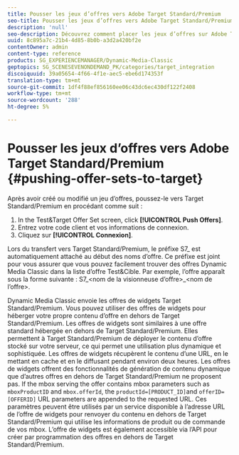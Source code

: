 ```yaml
---
title: Pousser les jeux d’offres vers Adobe Target Standard/Premium
seo-title: Pousser les jeux d’offres vers Adobe Target Standard/Premium
description: 'null'
seo-description: Découvrez comment placer les jeux d’offres sur Adobe Target Standard/Premium.
uuid: 8c895a7c-21b4-4d85-8b0b-a3d2a420bf2e
contentOwner: admin
content-type: reference
products: SG_EXPERIENCEMANAGER/Dynamic-Media-Classic
geptopics: SG_SCENESEVENONDEMAND_PK/categories/target_integration
discoiquuid: 39a05654-4f66-4f1e-aec5-ebe6d174353f
translation-type: tm+mt
source-git-commit: 1df4f88ef856160ee06c43dc6ec430df122f2408
workflow-type: tm+mt
source-wordcount: '288'
ht-degree: 5%

---
```



# Pousser les jeux d’offres vers Adobe Target Standard/Premium {#pushing-offer-sets-to-target}

Après avoir créé ou modifié un jeu d’offres, poussez-le vers Target Standard/Premium en procédant comme suit :

1. In the Test&amp;Target Offer Set screen, click **[!UICONTROL Push Offers]**.
1. Entrez votre code client et vos informations de connexion.
1. Cliquez sur **[!UICONTROL Connexion]**.

Lors du transfert vers Target Standard/Premium, le préfixe S7_ est automatiquement attaché au début des noms d’offre. Ce préfixe est joint pour vous assurer que vous pouvez facilement trouver des offres Dynamic Media Classic dans la liste d’offre Test&amp;Cible. Par exemple, l’offre apparaît sous la forme suivante : S7_&lt;nom de la visionneuse d’offre>_&lt;nom de l’offre>.

Dynamic Media Classic envoie les offres de widgets Target Standard/Premium. Vous pouvez utiliser des offres de widgets pour héberger votre propre contenu d’offre en dehors de Target Standard/Premium. Les offres de widgets sont similaires à une offre standard hébergée en dehors de Target Standard/Premium. Elles permettent à Target Standard/Premium de déployer le contenu d’offre stocké sur votre serveur, ce qui permet une utilisation plus dynamique et sophistiquée. Les offres de widgets récupèrent le contenu d’une URL, en le mettant en cache et en le diffusant pendant environ deux heures. Les offres de widgets offrent des fonctionnalités de génération de contenu dynamique que d’autres offres en dehors de Target Standard/Premium ne proposent pas. If the mbox serving the offer contains mbox parameters such as `mboxProductID` and `mbox.offerId`, the `productId=[PRODUCT_ID]`and `offerID=[OFFERID]` URL parameters are appended to the requested URL. Ces paramètres peuvent être utilisés par un service disponible à l’adresse URL de l’offre de widgets pour renvoyer du contenu en dehors de Target Standard/Premium qui utilise les informations de produit ou de commande de vos mbox. L’offre de widgets est également accessible via l’API pour créer par programmation des offres en dehors de Target Standard/Premium.
